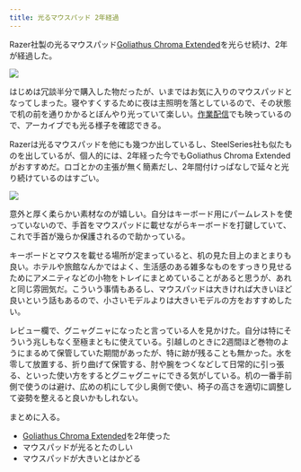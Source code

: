 ```yaml
---
title: 光るマウスパッド 2年経過
---
```

Razer社製の光るマウスパッド[Goliathus Chroma Extended](https://www.amazon.co.jp/dp/B07JJ4RG2T)を光らせ続け、2年が経過した。

![](https://lh3.googleusercontent.com/k16GJYiqeIRVGw0MxBLAORXqlFeaT6amqLf4oE3oVQjPfQDzel9u8xPAcCqgPtWasI9lElKK7vMtCYM6RdVssw3d-h1EarMijWsn8Pm3r7e56dTIknQVmh9hqsoHihN7Q-pYPXw7Mo41_4oG1Pute_UW2gHSA8hnsVN9KYRHcMdSPx3ToVROU-Pe)

はじめは冗談半分で購入した物だったが、いまではお気に入りのマウスパッドとなってしまった。寝やすくするために夜は主照明を落としているので、その状態で机の前を通りかかるとぼんやり光っていて楽しい。[作業配信](https://www.youtube.com/c/r7kamura)でも映っているので、アーカイブでも光る様子を確認できる。

Razerは光るマウスパッドを他にも幾つか出しているし、SteelSeries社も似たものを出しているが、個人的には、2年経った今でもGoliathus Chroma Extendedがおすすめだ。ロゴとかの主張が無く簡素だし、2年間付けっぱなしで延々と光り続けているのはすごい。

![](https://lh6.googleusercontent.com/NDPYsy7Uwj4GuYWbm9zjpgKv1V8_rMT2lGBDWK2spdylvQljcwjcGuNofxRFQA_H7kGE7vwy6n7c532sfph1YH-90HyFpZClQbcGrkMtxzVy983Q35XWN_clBBT8XorLueYOxulL74dGury4nNWwE2Ho9LJiXqtib_QHCppMP2LlzVsVNeCOCQye)

意外と厚く柔らかい素材なのが嬉しい。自分はキーボード用にパームレストを使っていないので、手首をマウスパッドに載せながらキーボードを打鍵していて、これで手首が幾らか保護されるので助かっている。

キーボードとマウスを載せる場所が定まっていると、机の見た目上のまとまりも良い。ホテルや旅館なんかではよく、生活感のある雑多なものをすっきり見せるためにアメニティなどの小物をトレイにまとめていることがあると思うが、あれと同じ雰囲気だ。こういう事情もあるし、マウスパッドは大きければ大きいほど良いという話もあるので、小さいモデルよりは大きいモデルの方をおすすめしたい。

レビュー欄で、グニャグニャになったと言っている人を見かけた。自分は特にそういう兆しもなく至極まともに使えている。引越しのときに2週間ほど巻物のようにまるめて保管していた期間があったが、特に跡が残ることも無かった。水を零して放置する、折り曲げて保管する、肘や腕をつくなどして日常的に引っ張る、といった使い方をするとグニャグニャにできる気がしている。机の一番手前側で使うのは避け、広めの机にして少し奥側で使い、椅子の高さを適切に調整して姿勢を整えると良いかもしれない。

まとめに入る。

*   [Goliathus Chroma Extended](https://www.amazon.co.jp/dp/B07JJ4RG2T)を2年使った
*   マウスパッドが光るとたのしい
*   マウスパッドが大きいとはかどる
